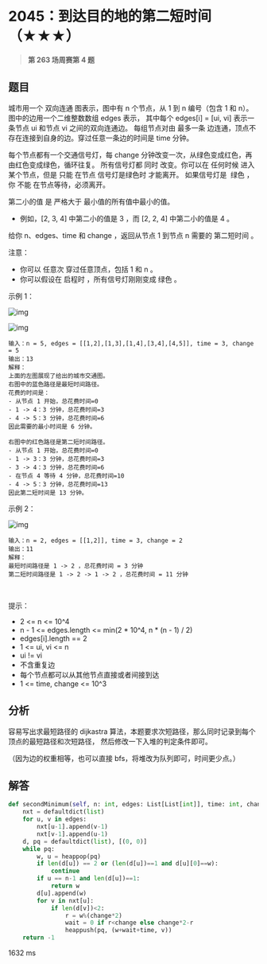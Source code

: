 # 2045：到达目的地的第二短时间（★★★）


> **第 263 场周赛第 4 题**

## 题目

城市用一个 双向连通 图表示，图中有 n 个节点，从 1 到 n 编号（包含 1 和 n）。图中的边用一个二维整数数组 edges 表示，
其中每个 edges[i] = [ui, vi] 表示一条节点 ui 和节点 vi 之间的双向连通边。
每组节点对由 最多一条 边连通，顶点不存在连接到自身的边。穿过任意一条边的时间是 time 分钟。

每个节点都有一个交通信号灯，每 change 分钟改变一次，从绿色变成红色，再由红色变成绿色，循环往复。
所有信号灯都 同时 改变。你可以在 任何时候 进入某个节点，但是 只能 在节点 信号灯是绿色时 才能离开。
如果信号灯是  绿色 ，你 不能 在节点等待，必须离开。

第二小的值 是 严格大于 最小值的所有值中最小的值。
- 例如，[2, 3, 4] 中第二小的值是 3 ，而 [2, 2, 4] 中第二小的值是 4 。

给你 n、edges、time 和 change ，返回从节点 1 到节点 n 需要的 第二短时间 。

注意：
- 你可以 任意次 穿过任意顶点，包括 1 和 n 。
- 你可以假设在 启程时 ，所有信号灯刚刚变成 绿色 。
 

示例 1：

![img](https://assets.leetcode.com/uploads/2021/09/29/e1.png) 

![img](https://assets.leetcode.com/uploads/2021/09/29/e2.png)

    输入：n = 5, edges = [[1,2],[1,3],[1,4],[3,4],[4,5]], time = 3, change = 5
    输出：13
    解释：
    上面的左图展现了给出的城市交通图。
    右图中的蓝色路径是最短时间路径。
    花费的时间是：
    - 从节点 1 开始，总花费时间=0
    - 1 -> 4：3 分钟，总花费时间=3
    - 4 -> 5：3 分钟，总花费时间=6
    因此需要的最小时间是 6 分钟。
    
    右图中的红色路径是第二短时间路径。
    - 从节点 1 开始，总花费时间=0
    - 1 -> 3：3 分钟，总花费时间=3
    - 3 -> 4：3 分钟，总花费时间=6
    - 在节点 4 等待 4 分钟，总花费时间=10
    - 4 -> 5：3 分钟，总花费时间=13
    因此第二短时间是 13 分钟。      
示例 2：

![img](https://assets.leetcode.com/uploads/2021/09/29/eg2.png)
   
    输入：n = 2, edges = [[1,2]], time = 3, change = 2
    输出：11
    解释：
    最短时间路径是 1 -> 2 ，总花费时间 = 3 分钟
    第二短时间路径是 1 -> 2 -> 1 -> 2 ，总花费时间 = 11 分钟
 

提示：
- 2 <= n <= 10^4
- n - 1 <= edges.length <= min(2 * 10^4, n * (n - 1) / 2)
- edges[i].length == 2
- 1 <= ui, vi <= n
- ui != vi
- 不含重复边
- 每个节点都可以从其他节点直接或者间接到达
- 1 <= time, change <= 10^3


 
## 分析

容易写出求最短路径的 dijkastra 算法，本题要求次短路径，那么同时记录到每个顶点的最短路径和次短路径，
然后修改一下入堆的判定条件即可。

（因为边的权重相等，也可以直接 bfs，将堆改为队列即可，时间更少点。）


## 解答

```python
def secondMinimum(self, n: int, edges: List[List[int]], time: int, change: int) -> int:
    nxt = defaultdict(list)
    for u, v in edges:
        nxt[u-1].append(v-1)
        nxt[v-1].append(u-1)
    d, pq = defaultdict(list), [(0, 0)]
    while pq:
        w, u = heappop(pq)
        if len(d[u]) == 2 or (len(d[u])==1 and d[u][0]==w):
            continue
        if u == n-1 and len(d[u])==1:
            return w
        d[u].append(w)
        for v in nxt[u]:
            if len(d[v])<2:
                r = w%(change*2)
                wait = 0 if r<change else change*2-r
                heappush(pq, (w+wait+time, v))
    return -1
```
1632 ms

